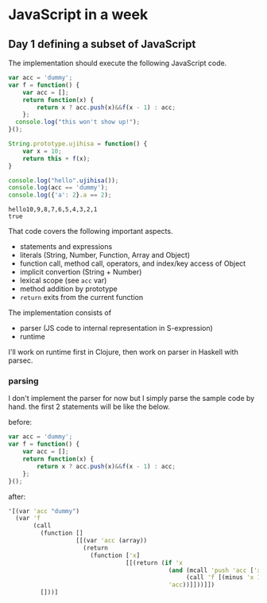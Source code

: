 # JavaScript in a week

## Day 1 defining a subset of JavaScript

The implementation should execute the following JavaScript code.

```js
var acc = 'dummy';
var f = function() {
	var acc = [];
	return function(x) {
		return x ? acc.push(x)&&f(x - 1) : acc;
	};
  console.log("this won't show up!");
}();

String.prototype.ujihisa = function() {
	var x = 10;
	return this + f(x);
}

console.log("hello".ujihisa());
console.log(acc == 'dummy');
console.log({'a': 2}.a == 2);
```

    hello10,9,8,7,6,5,4,3,2,1
    true

That code covers the following important aspects.

* statements and expressions
* literals (String, Number, Function, Array and Object)
* function call, method call, operators, and index/key access of Object
* implicit convertion (String + Number)
* lexical scope (see `acc` var)
* method addition by prototype
* `return` exits from the current function

The implementation consists of

* parser (JS code to internal representation in S-expression)
* runtime

I'll work on runtime first in Clojure, then work on parser in Haskell with parsec.

### parsing

I don't implement the parser for now but I simply parse the sample code by hand. the first 2 statements will be like the below.

before:

```js
var acc = 'dummy';
var f = function() {
	var acc = [];
	return function(x) {
		return x ? acc.push(x)&&f(x - 1) : acc;
	};
}();
```

after:

```clojure
'[(var 'acc "dummy")
  (var 'f
       (call
         (function []
                   [[(var 'acc (array))
                     (return
                       (function ['x]
                                 [[(return (if 'x
                                             (and (mcall 'push 'acc ['x])
                                                  (call 'f [(minus 'x 1)]))
                                             'acc))]]))]])
         []))]
```
